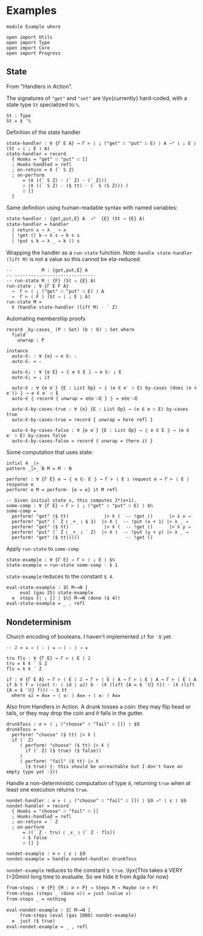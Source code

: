 # Examples

```
module Example where

open import Utils
open import Type
open import Core
open import Progress
```

## State

From "Handlers in Action".

The signatures of `"get"` and `"set"` are \lyx{currently} hard-coded,
with a state type `St` specialized to `ℕ`.
```
St : Type
St = $ ′ℕ
```

Definition of the state handler
```
state-handler : ∀ {Γ E A} → Γ ⊢ ⟨ ¡ ("get" ∷ "put" ∷ E) ⟩ A ⇒ʰ ⟨ ¡ E ⟩ (St ⇒ ⟨ ¡ E ⟩ A)
state-handler = record
  { Hooks = "get" ∷ "put" ∷ []
  ; Hooks-handled = refl
  ; on-return = ƛ (` S Z)
  ; on-perform
      = (ƛ ((` S Z) · (` Z) · (` Z)))
      ∷ (ƛ ((` S Z) · ($ tt) · (` S (S Z))) )
      ∷ []
  }
```

Same definition using human-readable syntax with named variables:
```txt
state-handler : {get,put,E} A  ⇒ʰ  {E} (St → {E} A)
state-handler = handler
  | return x → λ _ → x
  | !get () k → λ s → k s s
  | !put s k → λ _ → k () s
```

Wrapping the handler as a `run-state` function.
Note: `handle state-handler (lift M)` is not a value so this cannot be
eta-reduced.
```
--           M : {get,put,E} A
-- ------------------------------
-- run-state M : {F} (St ⇒ {E} A)
run-state : ∀ {Γ E F A}
  →  Γ ⊢ ⟨ ¡ ("get" ∷ "put" ∷ E) ⟩ A
  →  Γ ⊢ ⟨ F ⟩ (St ⇒ ⟨ ¡ E ⟩ A)
run-state M =
  ƛ (handle state-handler (lift M) · ` Z)
```

Automating membership proofs
```
record _by-cases_ (P : Set) (b : 𝔹) : Set where
  field
    unwrap : P

instance
  auto-∈☆ : ∀ {e} → e ∈☆ ☆
  auto-∈☆ = ☆

  auto-∈¡ : ∀ {e E} → ⦃ e ∈ E ⦄ → e ∈☆ ¡ E
  auto-∈¡ = ¡ it

  auto-∈ : ∀ {e e′} {E : List Op} → ⦃ (e ∈ e′ ∷ E) by-cases (does (e ≟ e′)) ⦄ → e ∈ e′ ∷ E
  auto-∈ ⦃ record { unwrap = e∈e′∷E } ⦄ = e∈e′∷E

  auto-∈-by-cases-true : ∀ {e} {E : List Op} → (e ∈ e ∷ E) by-cases true
  auto-∈-by-cases-true = record { unwrap = here refl }

  auto-∈-by-cases-false : ∀ {e e′} {E : List Op} → ⦃ e ∈ E ⦄ → (e ∈ e′ ∷ E) by-cases false
  auto-∈-by-cases-false = record { unwrap = there it }
```

Some computation that uses state:
```
infixl 4 _|>_
pattern _|>_ N M = M · N

perform! : ∀ {Γ E} e → ⦃ e ∈☆ E ⦄ → Γ ⊢ ⟨ E ⟩ request e → Γ ⊢ ⟨ E ⟩ response e
perform! e M = perform- {e = e} it M refl

-- Given initial state x, this computes 2*(x+1).
some-comp : ∀ {Γ E} → Γ ⊢ ⟨ ¡ ("get" ∷ "put" ∷ E) ⟩ $ℕ
some-comp =
  perform! "get" ($ tt)             |> ƛ (  -- !get ()      |> λ x →
  perform! "put" (` Z ⦅ _+_ ⦆ $ 1)  |> ƛ (  -- !put (x + 1) |> λ _ →
  perform! "get" ($ tt)             |> ƛ (  -- !get ()      |> λ y →
  perform! "put" (` Z ⦅ _+_ ⦆ ` Z)  |> ƛ (  -- !put (y + y) |> λ _ →
  perform! "get" ($ tt)))))                 -- !get ()
```

Apply `run-state` to `some-comp`
```
state-example : ∀ {Γ E} → Γ ⊢ ⟨ ¡ E ⟩ $ℕ
state-example = run-state some-comp · $ 1
```

`state-example` reduces to the constant `$ 4`.
```
eval-state-example : ∃[ M—↠N ]
     eval (gas 25) state-example
  ≡  steps {⟨ ¡ [] ⟩ $ℕ} M—↠N (done ($ 4))
eval-state-example = _ , refl
```

## Nondeterminism

Church encoding of booleans. I haven't implemented `if` for `′𝔹` yet.
```
-- 𝟚 = ★ ⇒ ⟨ ☆ ⟩ ★ ⇒ ⟨ ☆ ⟩ ⇒ ★

tru fls : ∀ {Γ E} → Γ ⊢ ⟨ E ⟩ 𝟚
tru = ƛ ƛ ` S Z
fls = ƛ ƛ ` Z

if : ∀ {Γ E A} → Γ ⊢ ⟨ E ⟩ 𝟚 → Γ ⊢ ⟨ E ⟩ A → Γ ⊢ ⟨ E ⟩ A → Γ ⊢ ⟨ E ⟩ A
if b t f = (cast (- ⟨ id ⟩ ≤𝟚) b · (ƛ (lift {A = $ ′𝕌} t)) · (ƛ (lift {A = $ ′𝕌} f))) · $ tt
  where ≤𝟚 = A≤★ ⇒ ⟨ ≤☆ ⟩ A≤★ ⇒ ⟨ ≤☆ ⟩ A≤★
```

Also from Handlers in Action.
A drunk tosses a coin: they may flip head or tails, or they may drop the coin
and it falls in the gutter.
```
drunkToss : ∅ ⊢ ⟨ ¡ ("choose" ∷ "fail" ∷ []) ⟩ $𝔹
drunkToss =
  perform! "choose" ($ tt) |> ƛ (
  if (` Z)
     ( perform! "choose" ($ tt) |> ƛ (
       if (` Z) ($ true) ($ false))
     )
     ( perform! "fail" ($ tt) |> ƛ
       ($ true) {- this should be unreachable but I don't have an empty type yet -}))
```

Handle a non-deterministic computation of type `𝔹`,
returning `true` when at least one execution returns `true`.
```
nondet-handler : ∅ ⊢ ⟨ ¡ ("choose" ∷ "fail" ∷ []) ⟩ $𝔹 ⇒ʰ ⟨ ε ⟩ $𝔹
nondet-handler = record
  { Hooks = "choose" ∷ "fail" ∷ []
  ; Hooks-handled = refl
  ; on-return = ` Z
  ; on-perform
      = ((` Z · tru) ⦅ _∨_ ⦆ (` Z · fls))
      ∷ $ false
      ∷ [] }
```

```
nondet-example : ∅ ⊢ ⟨ ε ⟩ $𝔹
nondet-example = handle nondet-handler drunkToss
```

`nondet-example` reduces to the constant `$ true`.
\lyx{This takes a VERY (>20min) long time to evaluate. So we hide it from Agda for now}
```txt
from-steps : ∀ {P} {M : ∅ ⊢ P} → Steps M → Maybe (∅ ⊢ P)
from-steps (steps _ (done v)) = just (value v)
from-steps _ = nothing

eval-nondet-example : ∃[ M—↠N ]
     from-steps (eval (gas 1000) nondet-example)
  ≡  just ($ true)
eval-nondet-example = _ , refl
```
